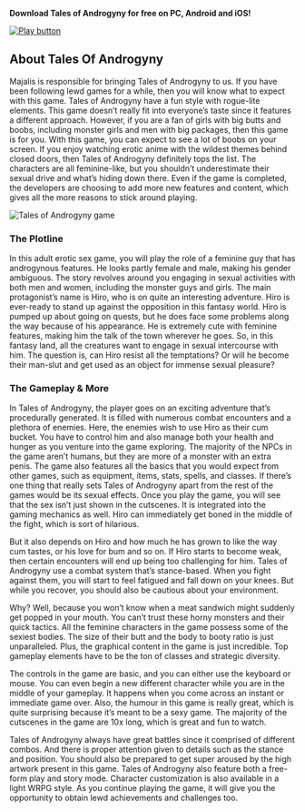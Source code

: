 **Download Tales of Androgyny for free on PC, Android and iOS!**

[![Play button](https://i.ibb.co/RTH762k/play-now-button.png)](https://talesofandrogyny.com/)

## About Tales Of Androgyny

Majalis is responsible for bringing Tales of Androgyny to us. If you have been following lewd games for a while, then you will know what to expect with this game. Tales of Androgyny have a fun style with rogue-lite elements. This game doesn’t really fit into everyone’s taste since it features a different approach. However, if you are a fan of girls with big butts and boobs, including monster girls and men with big packages, then this game is for you.
With this game, you can expect to see a lot of boobs on your screen. If you enjoy watching erotic anime with the wildest themes behind closed doors, then Tales of Androgyny definitely tops the list. The characters are all feminine-like, but you shouldn’t underestimate their sexual drive and what’s hiding down there. Even if the game is completed, the developers are choosing to add more new features and content, which gives all the more reasons to stick around playing.

![Tales of Androgyny game](https://talesofandrogyny.com/wp-content/uploads/tales-of-androgyny-game-banner.jpg)

### The Plotline

In this adult erotic sex game, you will play the role of a feminine guy that has androgynous features. He looks partly female and male, making his gender ambiguous. The story revolves around you engaging in sexual activities with both men and women, including the monster guys and girls. The main protagonist’s name is Hiro, who is on quite an interesting adventure. Hiro is ever-ready to stand up against the opposition in this fantasy world.
Hiro is pumped up about going on quests, but he does face some problems along the way because of his appearance. He is extremely cute with feminine features, making him the talk of the town wherever he goes. So, in this fantasy land, all the creatures want to engage in sexual intercourse with him. The question is, can Hiro resist all the temptations? Or will he become their man-slut and get used as an object for immense sexual pleasure?

### The Gameplay & More

In Tales of Androgyny, the player goes on an exciting adventure that’s procedurally generated. It is filled with numerous combat encounters and a plethora of enemies. Here, the enemies wish to use Hiro as their cum bucket. You have to control him and also manage both your health and hunger as you venture into the game exploring. The majority of the NPCs in the game aren’t humans, but they are more of a monster with an extra penis.
The game also features all the basics that you would expect from other games, such as equipment, items, stats, spells, and classes. If there’s one thing that really sets Tales of Androgyny apart from the rest of the games would be its sexual effects. Once you play the game, you will see that the sex isn’t just shown in the cutscenes. It is integrated into the gaming mechanics as well. Hiro can immediately get boned in the middle of the fight, which is sort of hilarious.

But it also depends on Hiro and how much he has grown to like the way cum tastes, or his love for bum and so on. If Hiro starts to become weak, then certain encounters will end up being too challenging for him. Tales of Androgyny use a combat system that’s stance-based. When you fight against them, you will start to feel fatigued and fall down on your knees. But while you recover, you should also be cautious about your environment.

Why? Well, because you won’t know when a meat sandwich might suddenly get popped in your mouth. You can’t trust these horny monsters and their quick tactics. All the feminine characters in the game possess some of the sexiest bodies. The size of their butt and the body to booty ratio is just unparalleled. Plus, the graphical content in the game is just incredible. Top gameplay elements have to be the ton of classes and strategic diversity.

The controls in the game are basic, and you can either use the keyboard or mouse. You can even begin a new different character while you are in the middle of your gameplay. It happens when you come across an instant or immediate game over. Also, the humour in this game is really great, which is quite surprising because it’s meant to be a sexy game. The majority of the cutscenes in the game are 10x long, which is great and fun to watch.

Tales of Androgyny always have great battles since it comprised of different combos. And there is proper attention given to details such as the stance and position. You should also be prepared to get super aroused by the high artwork present in this game. Tales of Androgyny also feature both a free-form play and story mode. Character customization is also available in a light WRPG style. As you continue playing the game, it will give you the opportunity to obtain lewd achievements and challenges too.
